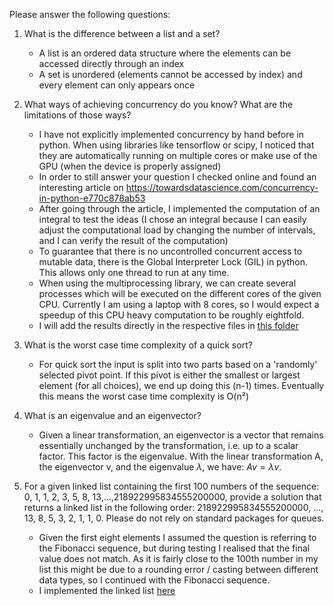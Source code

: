 Please answer the following questions:

1. What is the difference between a list and a set?
    - A list is an ordered data structure where the elements can be accessed directly through an index
    - A set is unordered (elements cannot be accessed by index) and every element can only appears once

2. What ways of achieving concurrency do you know? What are the limitations of those ways?
    - I have not explicitly implemented concurrency by hand before in python. 
    When using libraries like tensorflow or scipy, I noticed that they are automatically running on multiple
    cores or make use of the GPU (when the device is properly assigned)
    - In order to still answer your question I checked online and found an interesting article on 
    https://towardsdatascience.com/concurrency-in-python-e770c878ab53
    - After going through the article, I implemented the computation of an integral to test the ideas (I chose an
    integral because I can easily adjust the computational load by changing the number of intervals, and I can verify
    the result of the computation)
    - To guarantee that there is no uncontrolled concurrent access to mutable data, there is the Global Interpreter Lock
    (GIL) in python. This allows only one thread to run at any time. 
    - When using the multiprocessing library, we can create several processes which will be executed on the different 
    cores of the given CPU. Currently I am using a laptop with 8 cores, so I would expect a speedup of this CPU heavy
    computation to be roughly eightfold.
    - I will add the results directly in the respective files in [this folder](./concurrency)

3. What is the worst case time complexity of a quick sort?
    - For quick sort the input is split into two parts based on a 'randomly' selected pivot point.
    If this pivot is either the smallest or largest element (for all choices), we end up doing this (n-1) times.
    Eventually this means the worst case time complexity is O(n²)

4. What is an eigenvalue and an eigenvector?
    - Given a linear transformation, an eigenvector is a vector that remains essentially unchanged by the 
    transformation, i.e. up to a scalar factor. This factor is the eigenvalue. With the linear transformation A,
    the eigenvector v, and the eigenvalue $\lambda$, we have: $Av = \lambda v$.

5. For a given linked list containing the first 100 numbers of the sequence: 
0, 1, 1, 2, 3, 5, 8, 13,...,218922995834555200000, provide a solution that returns a linked list in the following order:
218922995834555200000, ..., 13, 8, 5, 3, 2, 1, 1, 0. Please do not rely on standard packages for queues.
    - Given the first eight elements I assumed the question is referring to the Fibonacci sequence, but during testing
    I realised that the final value does not match. As it is fairly close to the 100th number in my list this might be
    due to a rounding error / casting between different data types, so I continued with the Fibonacci sequence.
    - I implemented the linked list [here](./linkedList.py)